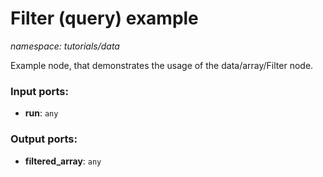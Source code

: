 # Filter (query) example

_namespace: tutorials/data_

Example node, that demonstrates the usage of the data/array/Filter node.

### Input ports:

* __run__: ` any `

### Output ports:

* __filtered_array__: ` any `

